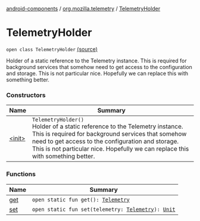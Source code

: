[android-components](../../index.md) / [org.mozilla.telemetry](../index.md) / [TelemetryHolder](./index.md)

# TelemetryHolder

`open class TelemetryHolder` [(source)](https://github.com/mozilla-mobile/android-components/blob/master/components/service/telemetry/src/main/java/org/mozilla/telemetry/TelemetryHolder.java#L16)

Holder of a static reference to the Telemetry instance. This is required for background services that somehow need to get access to the configuration and storage. This is not particular nice. Hopefully we can replace this with something better.

### Constructors

| Name | Summary |
|---|---|
| [&lt;init&gt;](-init-.md) | `TelemetryHolder()`<br>Holder of a static reference to the Telemetry instance. This is required for background services that somehow need to get access to the configuration and storage. This is not particular nice. Hopefully we can replace this with something better. |

### Functions

| Name | Summary |
|---|---|
| [get](get.md) | `open static fun get(): `[`Telemetry`](../-telemetry/index.md) |
| [set](set.md) | `open static fun set(telemetry: `[`Telemetry`](../-telemetry/index.md)`): `[`Unit`](https://kotlinlang.org/api/latest/jvm/stdlib/kotlin/-unit/index.html) |
